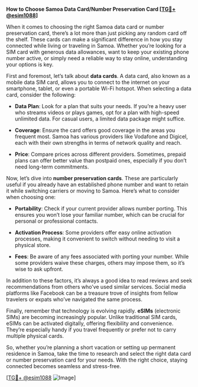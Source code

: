 **How to Choose Samoa Data Card/Number Preservation Card [[TG💪+ @esim1088](https://t.me/s/esim1088)]**

When it comes to choosing the right Samoa data card or number preservation card, there’s a lot more than just picking any random card off the shelf. These cards can make a significant difference in how you stay connected while living or traveling in Samoa. Whether you’re looking for a SIM card with generous data allowances, want to keep your existing phone number active, or simply need a reliable way to stay online, understanding your options is key.

First and foremost, let’s talk about **data cards**. A data card, also known as a mobile data SIM card, allows you to connect to the internet on your smartphone, tablet, or even a portable Wi-Fi hotspot. When selecting a data card, consider the following:

- **Data Plan**: Look for a plan that suits your needs. If you’re a heavy user who streams videos or plays games, opt for a plan with high-speed unlimited data. For casual users, a limited data package might suffice.
  
- **Coverage**: Ensure the card offers good coverage in the areas you frequent most. Samoa has various providers like Vodafone and Digicel, each with their own strengths in terms of network quality and reach.

- **Price**: Compare prices across different providers. Sometimes, prepaid plans can offer better value than postpaid ones, especially if you don’t need long-term commitments.

Now, let’s dive into **number preservation cards**. These are particularly useful if you already have an established phone number and want to retain it while switching carriers or moving to Samoa. Here’s what to consider when choosing one:

- **Portability**: Check if your current provider allows number porting. This ensures you won’t lose your familiar number, which can be crucial for personal or professional contacts.

- **Activation Process**: Some providers offer easy online activation processes, making it convenient to switch without needing to visit a physical store.

- **Fees**: Be aware of any fees associated with porting your number. While some providers waive these charges, others may impose them, so it’s wise to ask upfront.

In addition to these factors, it’s always a good idea to read reviews and seek recommendations from others who’ve used similar services. Social media platforms like Facebook can be a treasure trove of insights from fellow travelers or expats who’ve navigated the same process.

Finally, remember that technology is evolving rapidly. **eSIMs** (electronic SIMs) are becoming increasingly popular. Unlike traditional SIM cards, eSIMs can be activated digitally, offering flexibility and convenience. They’re especially handy if you travel frequently or prefer not to carry multiple physical cards.

So, whether you’re planning a short vacation or setting up permanent residence in Samoa, take the time to research and select the right data card or number preservation card for your needs. With the right choice, staying connected becomes seamless and stress-free.

[[TG💪+ @esim1088](https://t.me/s/esim1088) ![Image](https://i.postimg.cc/Y0z9fWf4/image.png)]